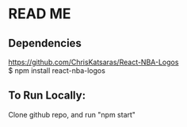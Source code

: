# READ ME <br>
## Dependencies <br>
https://github.com/ChrisKatsaras/React-NBA-Logos<br>
$ npm install react-nba-logos<br>

## To Run Locally: <br>
Clone github repo, and run "npm start"
